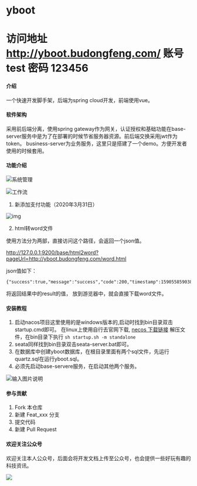 # yboot

# 访问地址  http://yboot.budongfeng.com/   账号 test  密码 123456

#### 介绍
一个快速开发脚手架，后端为spring cloud开发，前端使用vue。 



#### 软件架构
采用前后端分离，使用spring gateway作为网关，认证授权和基础功能在base-server服务中是为了在部署的时候节省服务器资源。前后端交换采用jwt作为token。 business-server为业务服务，这里只是搭建了一个demo。方便开发者使用的时候套用。

#### 功能介绍

![系统管理](https://images.gitee.com/uploads/images/2020/0624/181848_09948e7c_1523748.png)

![工作流](https://images.gitee.com/uploads/images/2020/0624/181848_09948e7c_1523748.png)



1. 新添加支付功能（2020年3月31日）

![img](https://www.cloudbed.vip/file/2020/3/31/49fb944b031642adb30da0f6bbae6e3f.png)

2.  html转word文件

使用方法分为两部，直接访问这个路径，会返回一个json值。

http://127.0.0.1:9200/base/html2word?pageUrl=http://yboot.budongfeng.com/word.html

json值如下：

```
{"success":true,"message":"success","code":200,"timestamp":1590558590389,"result":"http://127.0.0.1:9200/base/file/view/277945827303886848"}
```

将返回结果中的result的值， 放到游览器中，就会直接下载word文件。





#### 安装教程

1.  启动nacos项目这里使用的是windows版本的,启动时找到bin目录双击startup.cmd即可。
    在linux上使用自行去官网下载, [necos 下载链接](https://github.com/alibaba/nacos/releases/download/1.2.0-beta.1/nacos-server-1.2.0-beta.1.tar.gz,) 解压文件，在bin目录下执行 ``` sh startup.sh -m standalone ```  
2.  seata同样找到bin目录双击seata-server.bat即可。
3.  在数据库中创建yboot数据库，在根目录里面有两个sql文件，先运行quartz.sql在运行yboot.sql。
4.  必须先启动base-servere服务，在启动其他两个服务。

![输入图片说明](https://images.gitee.com/uploads/images/2020/0628/131458_21dc4de4_1523748.png "屏幕截图.png")

#### 参与贡献

1. Fork 本仓库
2. 新建 Feat_xxx 分支
3. 提交代码
4. 新建 Pull Request

#### 欢迎关注公众号

欢迎关注本人公众号，后面会将开发文档上传至公众号，也会提供一些好玩有趣的科技资讯。

![](https://images.gitee.com/uploads/images/2020/0624/181848_63a82da6_1523748.png)

  
